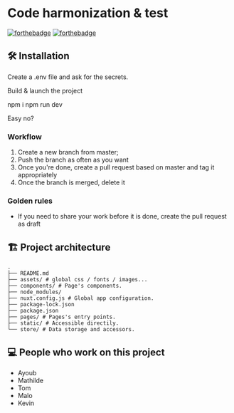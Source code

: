 # Code harmonization & test

[![forthebadge](http://forthebadge.com/images/badges/built-with-love.svg)](http://forthebadge.com)  [![forthebadge](http://forthebadge.com/images/badges/powered-by-electricity.svg)](http://forthebadge.com)

## 🛠 Installation

Create a .env file and ask for the secrets.

Build & launch the project

npm i
npm run dev


Easy no?

### Workflow

1. Create a new branch from master;
2. Push the branch as often as you want
3. Once you're done, create a pull request based on master and tag it appropriately
4. Once the branch is merged, delete it

### Golden rules

* If you need to share your work before it is done, create the pull request as draft

## 🏗 Project architecture
```shell
.
├── README.md
├── assets/ # global css / fonts / images...
├── components/ # Page's components.
├── node_modules/
├── nuxt.config.js # Global app configuration.
├── package-lock.json
├── package.json
├── pages/ # Pages's entry points.
├── static/ # Accessible directily.
└── store/ # Data storage and accessors.
```

## :computer: People who work on this project 

* Ayoub 
* Mathilde 
* Tom 
* Malo 
* Kevin 
